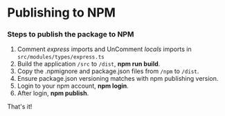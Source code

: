 # Publishing to NPM

### Steps to publish the package to NPM

1. Comment *express* imports and UnComment *locals* imports in `src/modules/types/express.ts`
2. Build the application `/src` to `/dist`, **npm run build**.
3. Copy the .npmignore and package.json files from `/npm` to `/dist`.
4. Ensure package.json versioning matches with npm publishing version.
5. Login to your npm account, **npm login**.
6. After login, **npm publish**.

That's it!
